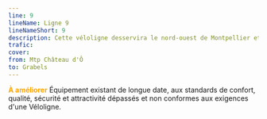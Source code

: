 ```yaml
---
line: 9
lineName: Ligne 9
lineNameShort: 9
description: Cette véloligne desservira le nord-ouest de Montpellier et Grabels
trafic: 
cover: 
from: Mtp Château d'Ô
to: Grabels
---
```


<span style="color:orange;font-weight:bold;">À améliorer</span> Équipement existant de longue date, aux standards de confort, qualité, sécurité et attractivité dépassés et non conformes aux exigences d'une Véloligne.